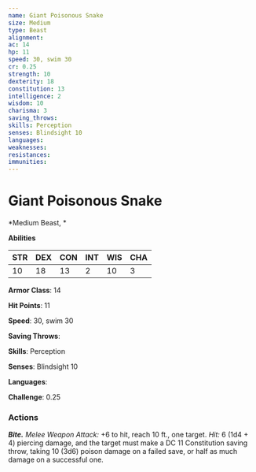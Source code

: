 ```yaml
---
name: Giant Poisonous Snake
size: Medium
type: Beast
alignment: 
ac: 14
hp: 11
speed: 30, swim 30
cr: 0.25
strength: 10
dexterity: 18
constitution: 13
intelligence: 2
wisdom: 10
charisma: 3
saving_throws: 
skills: Perception
senses: Blindsight 10
languages: 
weaknesses:
resistances:
immunities:
---
```


# Giant Poisonous Snake

*Medium Beast, *

**Abilities**

| STR | DEX | CON | INT | WIS | CHA |
| --- | --- | --- | --- | --- | --- |
| 10 | 18 | 13 | 2 | 10 | 3 |

**Armor Class**: 14

**Hit Points**: 11

**Speed**: 30, swim 30

**Saving Throws**: 

**Skills**: Perception

**Senses**: Blindsight 10

**Languages**: 

**Challenge**: 0.25


### Actions
***Bite.*** *Melee Weapon Attack:* +6 to hit, reach 10 ft., one target. *Hit:* 6 (1d4 + 4) piercing damage, and the target must make a DC 11 Constitution saving throw, taking 10 (3d6) poison damage on a failed save, or half as much damage on a successful one.
